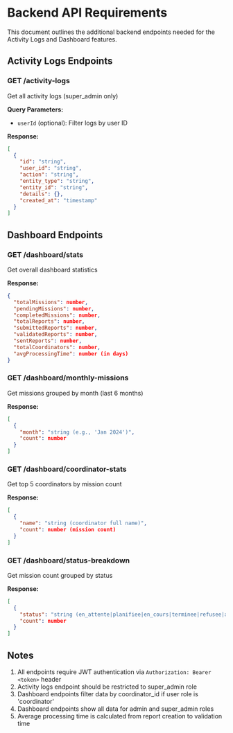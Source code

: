 # Backend API Requirements

This document outlines the additional backend endpoints needed for the Activity Logs and Dashboard features.

## Activity Logs Endpoints

### GET /activity-logs
Get all activity logs (super_admin only)

**Query Parameters:**
- `userId` (optional): Filter logs by user ID

**Response:**
```json
[
  {
    "id": "string",
    "user_id": "string",
    "action": "string",
    "entity_type": "string",
    "entity_id": "string",
    "details": {},
    "created_at": "timestamp"
  }
]
```

## Dashboard Endpoints

### GET /dashboard/stats
Get overall dashboard statistics

**Response:**
```json
{
  "totalMissions": number,
  "pendingMissions": number,
  "completedMissions": number,
  "totalReports": number,
  "submittedReports": number,
  "validatedReports": number,
  "sentReports": number,
  "totalCoordinators": number,
  "avgProcessingTime": number (in days)
}
```

### GET /dashboard/monthly-missions
Get missions grouped by month (last 6 months)

**Response:**
```json
[
  {
    "month": "string (e.g., 'Jan 2024')",
    "count": number
  }
]
```

### GET /dashboard/coordinator-stats
Get top 5 coordinators by mission count

**Response:**
```json
[
  {
    "name": "string (coordinator full name)",
    "count": number (mission count)
  }
]
```

### GET /dashboard/status-breakdown
Get mission count grouped by status

**Response:**
```json
[
  {
    "status": "string (en_attente|planifiee|en_cours|terminee|refusee|annulee)",
    "count": number
  }
]
```

## Notes

1. All endpoints require JWT authentication via `Authorization: Bearer <token>` header
2. Activity logs endpoint should be restricted to super_admin role
3. Dashboard endpoints filter data by coordinator_id if user role is 'coordinator'
4. Dashboard endpoints show all data for admin and super_admin roles
5. Average processing time is calculated from report creation to validation time
